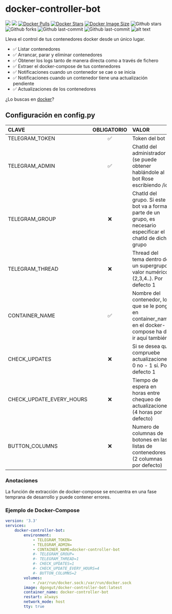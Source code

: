 # docker-controller-bot
[![](https://badgen.net/badge/icon/github?icon=github&label)](https://github.com/dgongut/docker-controller-bot)
[![](https://badgen.net/badge/icon/docker?icon=docker&label)](https://hub.docker.com/r/dgongut/docker-controller-bot)
[![Docker Pulls](https://badgen.net/docker/pulls/dgongut/docker-controller-bot?icon=docker&label=pulls)](https://hub.docker.com/r/dgongut/docker-controller-bot/)
[![Docker Stars](https://badgen.net/docker/stars/dgongut/docker-controller-bot?icon=docker&label=stars)](https://hub.docker.com/r/dgongut/docker-controller-bot/)
[![Docker Image Size](https://badgen.net/docker/size/dgongut/docker-controller-bot?icon=docker&label=image%20size)](https://hub.docker.com/r/dgongut/docker-controller-bot/)
![Github stars](https://badgen.net/github/stars/dgongut/docker-controller-bot?icon=github&label=stars)
![Github forks](https://badgen.net/github/forks/dgongut/docker-controller-bot?icon=github&label=forks)
![Github last-commit](https://img.shields.io/github/last-commit/dgongut/docker-controller-bot)
![Github last-commit](https://badgen.net/github/license/dgongut/docker-controller-bot)
![alt text](https://github.com/dgongut/pictures/blob/main/Docker-Controller-Bot/mockup.png)

Lleva el control de tus contenedores docker desde un único lugar.
 - ✅ Listar contenedores
 - ✅ Arrancar, parar y eliminar contenedores
 - ✅ Obtener los logs tanto de manera directa como a través de fichero
 - ✅ Extraer el docker-compose de tus contenedores
 - ✅ Notificaciones cuando un contenedor se cae o se inicia
 - ✅ Notificaciones cuando un contenedor tiene una actualización pendiente
 - ✅ Actualizaciones de los contenedores

¿Lo buscas en [docker](https://hub.docker.com/r/dgongut/docker-controller-bot)?

## Configuración en config.py

| CLAVE  | OBLIGATORIO | VALOR |
|:------------- |:---------------:| :-------------|
|TELEGRAM_TOKEN |✅| Token del bot |
|TELEGRAM_ADMIN |✅| ChatId del administrador (se puede obtener hablándole al bot Rose escribiendo /id) |
|TELEGRAM_GROUP |❌| ChatId del grupo. Si este bot va a formar parte de un grupo, es necesario especificar el chatId de dicho grupo |
|TELEGRAM_THREAD |❌| Thread del tema dentro de un supergrupo; valor numérico (2,3,4..). Por defecto 1 |
|CONTAINER_NAME |✅| Nombre del contenedor, lo que se le ponga en container_name en el docker-compose ha de ir aquí también |
|CHECK_UPDATES |❌| Si se desea que compruebe actualizaciones. 0 no - 1 sí. Por defecto 1|
|CHECK_UPDATE_EVERY_HOURS |❌| Tiempo de espera en horas entre chequeo de actualizaciones (4 horas por defecto) | 
|BUTTON_COLUMNS |❌| Numero de columnas de botones en las listas de contenedores (2 columnas por defecto) | 

### Anotaciones
La función de extracción de docker-compose se encuentra en una fase temprana de desarrollo y puede contener errores.

### Ejemplo de Docker-Compose
```yaml
version: '3.3'
services:
    docker-controller-bot:
        environment:
            - TELEGRAM_TOKEN=
            - TELEGRAM_ADMIN=
            - CONTAINER_NAME=docker-controller-bot
            #- TELEGRAM_GROUP=
            #- TELEGRAM_THREAD=1
            #- CHECK_UPDATES=1
            #- CHECK_UPDATE_EVERY_HOURS=4
            #- BUTTON_COLUMNS=2
        volumes:
            - /var/run/docker.sock:/var/run/docker.sock
        image: dgongut/docker-controller-bot:latest
        container_name: docker-controller-bot
        restart: always
        network_mode: host
        tty: true
```
